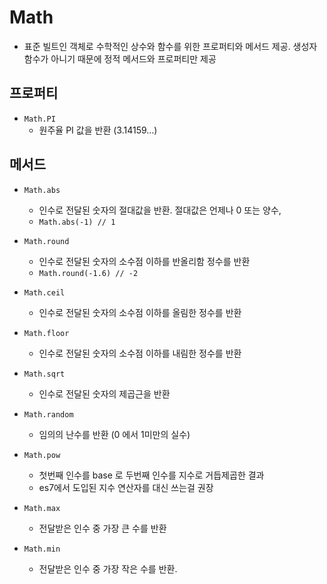 # Math
 - 표준 빌트인 객체로 수학적인 상수와 함수를 위한 프로퍼티와 메서드 제공. 생성자 함수가 아니기 때문에 정적 메서드와 프로퍼티만 제공

## 프로퍼티

- `Math.PI`
    - 원주율 PI 값을 반환 (3.14159...)

## 메서드

- `Math.abs`
    - 인수로 전달된 숫자의 절대값을 반환. 절대값은 언제나 0 또는 양수,
    - `Math.abs(-1) // 1 `

- `Math.round`
    - 인수로 전달된 숫자의 소수점 이하를 반올리함 정수를 반환
    - `Math.round(-1.6) // -2`

- `Math.ceil`
    - 인수로 전달된 숫자의 소수점 이하를 올림한 정수를 반환

- `Math.floor`
    - 인수로 전달된 숫자의 소수점 이하를 내림한 정수를 반환

- `Math.sqrt`
    - 인수로 전달된 숫자의 제곱근을 반환

- `Math.random`
    - 임의의 난수를 반환 (0 에서 1미만의 실수)

- `Math.pow`
    - 첫번째 인수를 base 로 두번째 인수를 지수로 거듭제곱한 결과
    - es7에서 도입된 지수 연산자를 대신 쓰는걸 권장

- `Math.max`
    - 전달받은 인수 중 가장 큰 수를 반환

- `Math.min`
    - 전달받은 인수 중 가장 작은 수를 반환. 